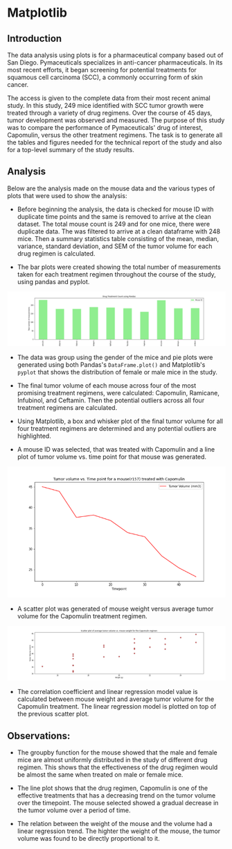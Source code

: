 # Matplotlib

## Introduction

The data analysis using plots is for a pharmaceutical company based out of San Diego. Pymaceuticals specializes in anti-cancer pharmaceuticals. In its most recent efforts, it began screening for potential treatments for squamous cell carcinoma (SCC), a commonly occurring form of skin cancer.

The access is given to the complete data from their most recent animal study. In this study, 249 mice identified with SCC tumor growth were treated through a variety of drug regimens. Over the course of 45 days, tumor development was observed and measured. The purpose of this study was to compare the performance of Pymaceuticals' drug of interest, Capomulin, versus the other treatment regimens. The task is to generate all the tables and figures needed for the technical report of the study and also for a top-level summary of the study results.

## Analysis

Below are the analysis made on the mouse data and the various types of plots that were used to show the analysis:

* Before beginning the analysis, the data is checked for mouse ID with duplicate time points and the same is removed to arrive at the clean dataset. The total mouse count is 249 and for one mice, there were duplicate data. The was filtered to arrive at a clean dataframe with 248 mice. Then a summary statistics table consisting of the mean, median, variance, standard deviation, and SEM of the tumor volume for each drug regimen is calculated. 

* The bar plots were created showing the total number of measurements taken for each treatment regimen throughout the course of the study, using pandas and pyplot.

![PandasBarPlot](Images/TotalMeasurementsPandas.png)

* The data was group using the gender of the mice and pie plots were generated using both Pandas's `DataFrame.plot()` and Matplotlib's `pyplot` that shows the distribution of female or male mice in the study.

* The final tumor volume of each mouse across four of the most promising treatment regimens, were calculated: Capomulin, Ramicane, Infubinol, and Ceftamin. Then the potential outliers across all four treatment regimens are calculated.

* Using Matplotlib, a box and whisker plot of the final tumor volume for all four treatment regimens are determined and any potential outliers are highlighted.

* A mouse ID was selected, that was treated with Capomulin and a line plot of tumor volume vs. time point for that mouse was generated.

![LinePlot](Images/Line_plot_Capomulin.png)

* A scatter plot was generated of mouse weight versus average tumor volume for the Capomulin treatment regimen.

![ScatterPlot](Images/Scatterplot.png)

* The correlation coefficient and linear regression model value is calculated between mouse weight and average tumor volume for the Capomulin treatment. The linear regression model is plotted on top of the previous scatter plot.

## Observations:

* The groupby function for the mouse showed that the male and female mice are almost uniformly distributed in the study of different drug regimen. This shows that the effectiveness of the drug regimen would be almost the same when treated on male or female mice.

* The line plot shows that the drug regimen, Capomulin is one of the effective treatments that has a decreasing trend on the tumor volume over the timepoint. The mouse selected showed a gradual decrease in the tumor volume over a period of time.

* The relation between the weight of the mouse and the volume had a linear regression trend. The highter the weight of the mouse, the tumor volume was found to be directly proportional to it.
